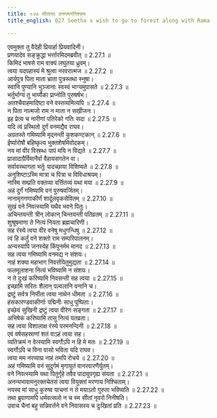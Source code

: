 ```yaml
---
title: ०२७ सीतायाः वनगमननिश्चयः
title_english: 027 Seetha s wish to go to forest along with Rama

---
```

<div class="audioEmbed"  caption="श्रीराम-हरिसीताराममूर्ति-घनपाठिभ्यां वचनम्" src="https://archive.org/download/Ramayana-recitation-Sriram-harisItArAmamUrti-Ghanapaati-v2/Kanda_2/Kanda_2_AYK-027-Sitayaaha_Vanagamana_Nishchayaha.mp3"></div>

  
एवमुक्ता तु वैदेही प्रियार्हा प्रियवादिनी।  
प्रणयादेव सङ्क्रुद्धा भर्त्तारमिदमब्रवीत् ॥ 2.27.1 ॥   
किमिदं भाषसे राम वाक्यं लघुतया ध्रुवम्।  
त्वया यदपहास्यं मे श्रुत्वा नरवरात्मज ॥ 2.27.2 ॥   
आर्यपुत्र पिता माता भ्राता पुत्रस्तथा स्नुषा।  
स्वानि पुण्यानि भुञ्जानाः स्वस्वं भाग्यमुपासते ॥ 2.27.3 ॥   
भर्तुर्भाग्यं तु भार्य्यैका प्राप्नोति पुरुषर्षभ।  
अतश्चैवाहमादिष्टा वने वस्तव्यमित्यपि ॥ 2.27.4 ॥   
न पिता नात्मजो राम न माता न सखीजनः।  
इह प्रेत्य च नारीणां पतिरेको गतिः सदा ॥ 2.27.5 ॥   
यदि त्वं प्रस्थितो दुर्गं वनमद्यैव राघव।  
अग्रतस्ते गमिष्यामि मृद्नन्ती कुशकण्टकान् ॥ 2.27.6 ॥   
ईर्ष्यारोषौ बहिष्कृत्य भुक्तशेषमिवोदकम्।  
नय मां वीर विस्रब्धः पापं मयि न विद्यते ॥ 2.27.7 ॥   
प्रासादाग्रैर्विमानैर्वा वैहायसगतेन वा।  
सर्वावस्थागता भर्तुः पादच्छाया विशिष्यते ॥ 2.27.8 ॥   
अनुशिष्टाऽस्मि मात्रा च पित्रा च विविधाश्रयम्।  
नास्मि सम्प्रति वक्तव्या वर्त्तितव्यं यथा मया ॥ 2.27.9 ॥   
अहं दुर्गं गमिष्यामि वनं पुरुषवर्जितम्।  
नानामृगगणाकीर्णं शार्दूलवृकसेवितम् ॥ 2.27.10 ॥   
सुखं वने निवत्स्यामि यथैव भवने पितुः।  
अचिन्तयन्ती त्रीन् लोकान् चिन्तयन्ती पतिव्रतम् ॥ 2.27.11 ॥   
शुश्रूषमाणा ते नित्यं नियता ब्रह्मचारिणी।  
सह रंस्ये त्वया वीर वनेषु मधुगन्धिषु ॥ 2.27.12 ॥   
त्वं हि कर्तुं वने शक्तो राम सम्परिपालनम्।  
अन्यस्यापि जनस्येह किंपुनर्मम मानद ॥ 2.27.13 ॥   
सह त्वया गमिष्यामि वनमद्य न संशयः।  
नाहं शक्या महाभाग निवर्त्तयितुमुद्यता ॥ 2.27.14 ॥   
फलमूलाशना नित्यं भविष्यामि न संशयः।  
न ते दुःखं करिष्यामि निवसन्ती सह त्वया ॥ 2.27.15 ॥   
इच्छामि सरितः शैलान् पल्वलानि वनानि च।  
द्रष्टुं सर्वत्र निर्भीता त्वया नाथेन धीमता ॥ 2.27.16 ॥   
हंसकारण्डवाकीर्णाः पद्मिनीः साधु पुष्पिताः।  
इच्छेयं सुखिनी द्रष्टुं त्वया वीरेण सङ्गता ॥ 2.27.17 ॥   
अभिषेकं करिष्यामि तासु नित्यं यतव्रता।  
सह त्वया विशालाक्ष रंस्ये परमनन्दिनी ॥ 2.27.18 ॥   
एवं वर्षसहस्राणां शतं वाऽहं त्वया सह।  
व्यतिक्रमं न वेत्स्यामि स्वर्गोऽपि न हि मे मतः ॥ 2.27.19 ॥   
स्वर्गोऽपि च विना वासो भविता यदि राघव।  
त्वया मम नरव्याघ्र नाहं तमपि रोचये ॥ 2.27.20 ॥   
अहं गमिष्यामि वनं सुदुर्गमं मृगायुतं वानरवारणैर्युतम्।  
वने निवत्स्यामि यथा पितुर्गृहे तवैव पादावुपगृह्य संयता ॥ 2.27.21 ॥   
अनन्यभावामनुरक्तचेतसं त्वया वियुक्तां मरणाय निश्चिताम्।  
नयस्व मां साधु कुरुष्व याचनां न ते मयाऽतो गुरुता भविष्यति ॥ 2.27.22 ॥   
तथा ब्रुवाणामपि धर्मवत्सलो न च स्म सीतां नृवरो निनीषति।  
उवाच चैनां बहु सन्निवर्त्तने वने निवासस्य च दुःखितां प्रति ॥ 2.27.23 ॥   